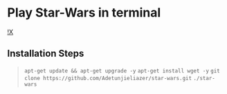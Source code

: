 # Play Star-Wars in terminal

[!X](https://img.shields.io/twitter/url?url=https%3A%2F%2Ftwitter.com%2Fdev_sunny_e&style=Social&logo=X&label=Twitter&link=https%3A%2F%2Ftwitter.com%2Fdev_sunny_e)

## Installation Steps

>`apt-get update && apt-get upgrade -y`
>`apt-get install wget -y`
>`git clone https://github.com/Adetunjieliazer/star-wars.git`
>`./star-wars`

